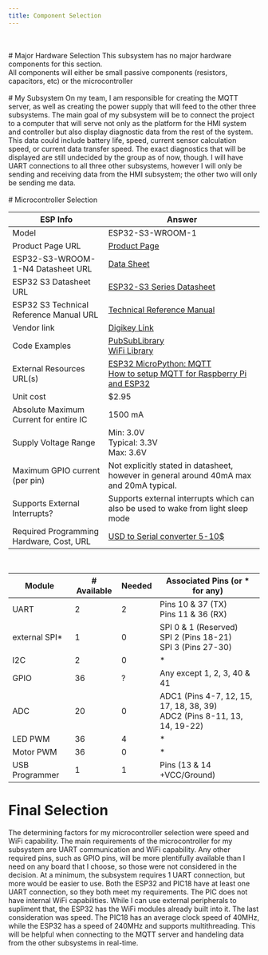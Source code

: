 ```yaml
---
title: Component Selection
---
```

<br>
<br>
# Major Hardware Selection
This subsystem has no major hardware components for this section. <br> All components will either be small passive components (resistors, capacitors, etc) or the microcontroller
<br>
<br>
# My Subsystem
On my team, I am responsible for creating the MQTT server, as well as creating the power supply that will feed to the other three subsystems. The main goal of my subsystem will be to connect the project to a computer that will serve not only as the platform for the HMI system and controller but also display diagnostic data from the rest of the system. This data could include battery life, speed, current sensor calculation speed, or current data transfer speed. The exact diagnostics that will be displayed are still undecided by the group as of now, though. I will have UART connections to all three other subsystems, however I will only be sending and receiving data from the HMI subsystem; the other two will only be sending me data.
<br>
<br>
# Microcontroller Selection

| ESP Info                                      | Answer                                                                                                                               |
| --------------------------------------------- | ------------------------------------------------------------------------------------------------------------------------------------ |
| Model                                         | ESP32-S3-WROOM-1                                                                                                                     |
| Product Page URL                              | [Product Page](https://www.espressif.com/en/products/modules/page#ESP32-S3)                                                          |
| ESP32-S3-WROOM-1-N4 Datasheet URL             | [Data Sheet](https://www.espressif.com/sites/default/files/documentation/esp32-s3-wroom-1_wroom-1u_datasheet_en.pdf)                 |
| ESP32 S3 Datasheet URL                        | [ESP32-S3 Series Datasheet](https://www.espressif.com/sites/default/files/documentation/esp32-s3_datasheet_en.pdf)                   |
| ESP32 S3 Technical Reference Manual URL       | [Technical Reference Manual](https://www.espressif.com/sites/default/files/documentation/esp32-s3_technical_reference_manual_en.pdf) |
| Vendor link                                   | [Digikey Link](https://www.digikey.com/en/products/detail/espressif-systems/ESP32-S3-WROOM-1-N4/16162639)                            |
| Code Examples                                 | [PubSubLibrary](https://github.com/knolleary/pubsubclient) <br> [WiFi Library](https://github.com/arduino-libraries/WiFi)            |
| External Resources URL(s)                     | [ESP32 MicroPython: MQTT](https://youtu.be/ugEnE7XSR5I?si=Fv3zHxQ3zeP0jUnl) <br> [How to setup MQTT for Raspberry Pi and ESP32](https://youtu.be/ebsXSCKsHeQ?si=SOfk5tIESVuPY_7s)                                                                                                                                                                   |
| Unit cost                                     | $2.95                                                                                                                                |
| Absolute Maximum Current for entire IC        | 1500 mA                                                                                                                              |
| Supply Voltage Range                          | Min: 3.0V <br> Typical: 3.3V <br> Max: 3.6V                                                                                          |
| Maximum GPIO current <br> (per pin)           | Not explicitly stated in datasheet, however in general around 40mA max and 20mA typical.                                             |
| Supports External Interrupts?                 | Supports external interrupts which can also be used to wake from light sleep mode                                                    |
| Required Programming Hardware, Cost, URL      | [USD to Serial converter 5-10$](https://www.amazon.com/IZOKEE-CP2102-Converter-Adapter-Downloader/dp/B07D6LLX19/ref=sr_1_3?adgrpid=1330409641990384&dib=eyJ2IjoiMSJ9.qroPT-fyHbCHJ3tcPCCTQfWRI8aVGF1Xa7ZxFaJF9LZMTgBqYg3YnMxqbubd7viDdw_T94MoKF_7UtWKuCCOebeoGVe5et2rTnfrh9iC_hn_snBwX5FbfEboSq0eX1q9MR1r8YCT-GcYlrxQgXiivg2L_gIOq_3L4baNmX-jjSPmZemAlGkHT9GRgYIJJ9vUZtfyOIzaqS0kOh4-z1Vm7fHMl2-8sjURz31spK3cVGs.EzKKHT1QePqvJUjzSOqcp0mnXalQBORKEvpsg7AKnl8&dib_tag=se&hvadid=83150817082162&hvbmt=be&hvdev=c&hvlocphy=77892&hvnetw=o&hvqmt=e&hvtargid=kwd-83150962142855%3Aloc-190&hydadcr=19132_13351602&keywords=usb+to+uart+converter&mcid=c9ec1fe3b12d3f0e82d616b6cc8bb95d&qid=1738966734&sr=8-3)                                            |
<br>

| Module         | # Available | Needed |                        Associated Pins (or * for any)                        |
| -------------- | ----------- | ------ | ---------------------------------------------------------------------------- |
| UART           | 2           | 2      | Pins 10 & 37 (TX) <br> Pins 11 & 36 (RX)                                     |
| external SPI\* | 1           | 0      | SPI 0 & 1 (Reserved) <br> SPI 2 (Pins 18-21) <br> SPI 3 (Pins 27-30)         |
| I2C            | 2           | 0      | *                                                                            |
| GPIO           | 36          | ?      | Any except 1, 2, 3, 40 & 41                                                  |
| ADC            | 20          | 0      | ADC1 (Pins 4-7, 12, 15, 17, 18, 38, 39) <br> ADC2 (Pins 8-11, 13, 14, 19-22) |
| LED PWM        | 36          | 4      | *                                                                            |
| Motor PWM      | 36          | 0      | *                                                                            |
| USB Programmer | 1           | 1      | Pins (13 & 14 +VCC/Ground)                                                   |

# Final Selection
The determining factors for my microcontroller selection were speed and WiFi capability. The main requirements of the microcontroller for my subsystem are UART communication and WiFi capability. Any other required pins, such as GPIO pins, will be more plentifully available than I need on any board that I choose, so those were not considered in the decision. At a minimum, the subsystem requires 1 UART connection, but more would be easier to use. Both the ESP32 and PIC18 have at least one UART connection, so they both meet my requirements. The PIC does not have internal WiFi capabilities. While I can use external peripherals to supliment that, the ESP32 has the WiFi modules already built into it. The last consideration was speed. The PIC18 has an average clock speed of 40MHz, while the ESP32 has a speed of 240MHz and supports multithreading. This will be helpful when connecting to the MQTT server and handeling data from the other subsystems in real-time.
